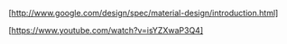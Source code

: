 [http://www.google.com/design/spec/material-design/introduction.html]

[https://www.youtube.com/watch?v=isYZXwaP3Q4]